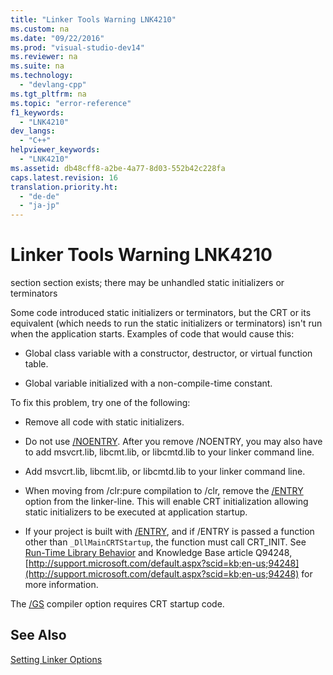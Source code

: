 ```yaml
---
title: "Linker Tools Warning LNK4210"
ms.custom: na
ms.date: "09/22/2016"
ms.prod: "visual-studio-dev14"
ms.reviewer: na
ms.suite: na
ms.technology: 
  - "devlang-cpp"
ms.tgt_pltfrm: na
ms.topic: "error-reference"
f1_keywords: 
  - "LNK4210"
dev_langs: 
  - "C++"
helpviewer_keywords: 
  - "LNK4210"
ms.assetid: db48cff8-a2be-4a77-8d03-552b42c228fa
caps.latest.revision: 16
translation.priority.ht: 
  - "de-de"
  - "ja-jp"
---
```

# Linker Tools Warning LNK4210
section section exists; there may be unhandled static initializers or terminators  
  
 Some code introduced static initializers or terminators, but the CRT or its equivalent (which needs to run the static initializers or terminators) isn't run when the application starts. Examples of code that would cause this:  
  
-   Global class variable with a constructor, destructor, or virtual function table.  
  
-   Global variable initialized with a non-compile-time constant.  
  
 To fix this problem, try one of the following:  
  
-   Remove all code with static initializers.  
  
-   Do not use [/NOENTRY](../VS_csharp/-noentry--no-entry-point-.md).  After you remove /NOENTRY, you may also have to add msvcrt.lib, libcmt.lib, or libcmtd.lib to your linker command line.  
  
-   Add msvcrt.lib, libcmt.lib, or libcmtd.lib to your linker command line.  
  
-   When moving from /clr:pure compilation to /clr, remove the [/ENTRY](../VS_csharp/-entry--entry-point-symbol-.md) option from the linker-line. This will enable CRT initialization allowing static initializers to be executed at application startup.  
  
-   If your project is built with [/ENTRY](../VS_csharp/-entry--entry-point-symbol-.md), and if /ENTRY is passed a function other than `_DllMainCRTStartup`, the function must call CRT_INIT. See [Run-Time Library Behavior](../VS_csharp/run-time-library-behavior.md) and Knowledge Base article Q94248, [http://support.microsoft.com/default.aspx?scid=kb;en-us;94248](http://support.microsoft.com/default.aspx?scid=kb;en-us;94248) for more information.  
  
 The [/GS](../VS_csharp/-gs--buffer-security-check-.md) compiler option requires CRT startup code.  
  
## See Also  
 [Setting Linker Options](../VS_csharp/setting-linker-options.md)